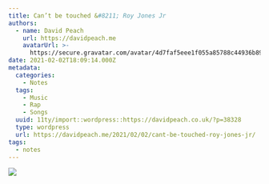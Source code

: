 ```yaml
---
title: Can’t be touched &#8211; Roy Jones Jr
authors:
  - name: David Peach
    url: https://davidpeach.me
    avatarUrl: >-
      https://secure.gravatar.com/avatar/4d7faf5eee1f055a85788c44936b8995eaab6dfb004e7854ec747ccb272e91ee?s=96&d=mm&r=g
date: 2021-02-02T18:09:14.000Z
metadata:
  categories:
    - Notes
  tags:
    - Music
    - Rap
    - Songs
  uuid: 11ty/import::wordpress::https://davidpeach.co.uk/?p=38328
  type: wordpress
  url: https://davidpeach.me/2021/02/02/cant-be-touched-roy-jones-jr/
tags:
  - notes
---
```

![](/assets/img_1047-JY7L9KPtXHoM.jpg)